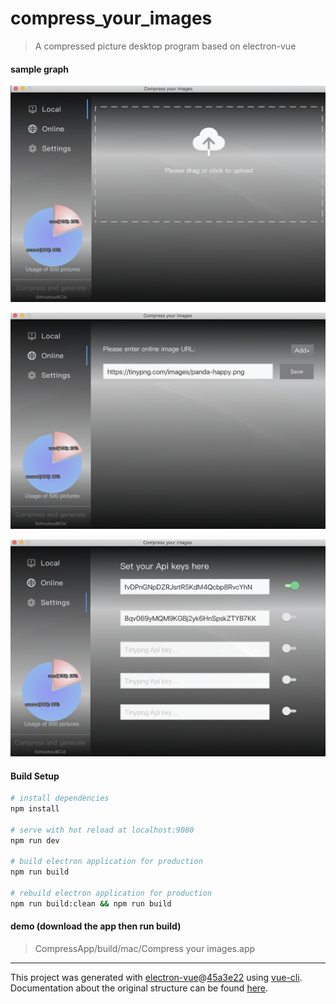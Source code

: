 # compress_your_images

> A compressed picture desktop program based on electron-vue

#### sample graph

![local](https://raw.githubusercontent.com/snow-sprite/CompressApp/master/build/demo/local.png)

![local](https://raw.githubusercontent.com/snow-sprite/CompressApp/master/build/demo/online.png)

![local](https://raw.githubusercontent.com/snow-sprite/CompressApp/master/build/demo/settings.png)

#### Build Setup

``` bash
# install dependencies
npm install

# serve with hot reload at localhost:9080
npm run dev

# build electron application for production
npm run build

# rebuild electron application for production
npm run build:clean && npm run build

```

#### demo (download the app then run build)
> CompressApp/build/mac/Compress your images.app
---

This project was generated with [electron-vue](https://github.com/SimulatedGREG/electron-vue)@[45a3e22](https://github.com/SimulatedGREG/electron-vue/tree/45a3e224e7bb8fc71909021ccfdcfec0f461f634) using [vue-cli](https://github.com/vuejs/vue-cli). Documentation about the original structure can be found [here](https://simulatedgreg.gitbooks.io/electron-vue/content/index.html).
